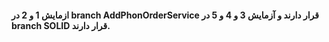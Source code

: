 #### ازمایش 1 و 2 در branch AddPhonOrderService قرار دارند و آزمایش 3 و 4 و 5 در branch SOLID قرار دارند.
